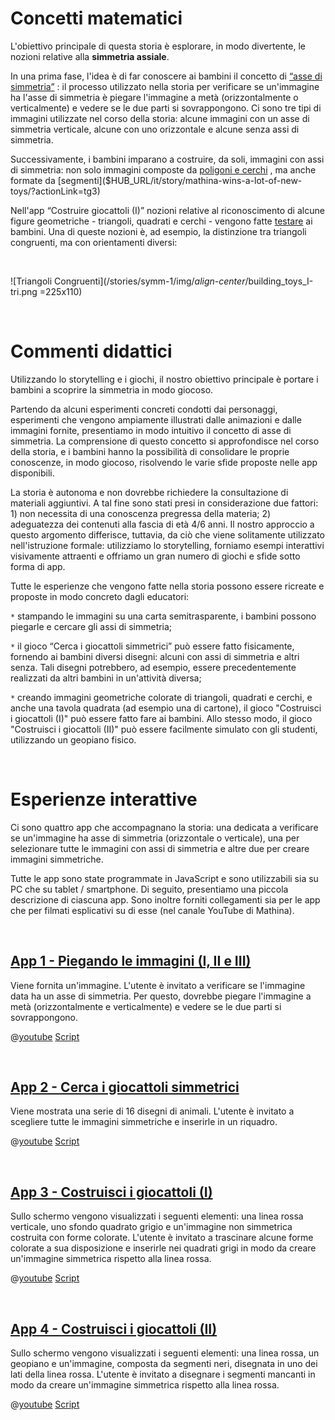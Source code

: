 # Concetti matematici

L'obiettivo principale di questa storia è esplorare, in modo divertente, le nozioni relative alla **simmetria assiale**.

In una prima fase, l'idea è di far conoscere ai bambini il concetto di
[“asse di simmetria”]($HUB_URL/it/story/mathina-wins-a-lot-of-new-toys/?actionLink=tg1)
: il processo utilizzato nella storia per verificare se un'immagine ha l'asse di simmetria è piegare l'immagine a metà (orizzontalmente o verticalmente) e vedere se le due parti si sovrappongono. Ci sono tre tipi di immagini utilizzate nel corso della storia: alcune immagini con un asse di simmetria verticale, alcune con uno orizzontale e alcune senza assi di simmetria.

Successivamente, i bambini imparano a costruire, da soli, immagini con assi di simmetria: non solo immagini composte da [poligoni e cerchi]($HUB_URL/it/story/mathina-wins-a-lot-of-new-toys/?actionLink=tg2)
, ma anche formate da
[segmenti]($HUB_URL/it/story/mathina-wins-a-lot-of-new-toys/?actionLink=tg3)

Nell'app “Costruire giocattoli (I)” nozioni relative al riconoscimento di alcune figure geometriche - triangoli, quadrati e cerchi - vengono fatte 
[testare]($HUB_URL/pt/story/mathina-wins-a-lot-of-new-toys/?actionLink=tg2) ai bambini. Una di queste nozioni è, ad esempio, la distinzione tra triangoli congruenti, ma con orientamenti diversi:

&nbsp;

![Triangoli Congruenti](/stories/symm-1/img/_align-center_/building_toys_I-tri.png =225x110)

&nbsp;

# Commenti didattici

Utilizzando lo storytelling e i giochi, il nostro obiettivo principale è portare i bambini a scoprire la simmetria in modo giocoso.

Partendo da alcuni esperimenti concreti condotti dai personaggi, esperimenti che vengono ampiamente illustrati dalle animazioni e dalle immagini fornite, presentiamo in modo intuitivo il concetto di asse di simmetria. La comprensione di questo concetto si approfondisce nel corso della storia, e i bambini hanno la possibilità di consolidare le proprie conoscenze, in modo giocoso, risolvendo le varie sfide proposte nelle app disponibili.

La storia è autonoma e non dovrebbe richiedere la consultazione di materiali aggiuntivi. A tal fine sono stati presi in considerazione due fattori: 1) non necessita di una conoscenza pregressa della materia; 2) adeguatezza dei contenuti alla fascia di età 4/6 anni. Il nostro approccio a questo argomento differisce, tuttavia, da ciò che viene solitamente utilizzato nell'istruzione formale: utilizziamo lo storytelling, forniamo esempi interattivi visivamente attraenti e offriamo un gran numero di giochi e sfide sotto forma di app.

Tutte le esperienze che vengono fatte nella storia possono essere ricreate e proposte in modo concreto dagli educatori:

`*` stampando le immagini su una carta semitrasparente, i bambini possono piegarle e cercare gli assi di simmetria;

`*` il gioco “Cerca i giocattoli simmetrici” può essere fatto fisicamente, fornendo ai bambini diversi disegni: alcuni con assi di simmetria e altri senza. Tali disegni potrebbero, ad esempio, essere precedentemente realizzati da altri bambini in un'attività diversa;

`*` creando immagini geometriche colorate di triangoli, quadrati e cerchi, e anche una tavola quadrata (ad esempio una di cartone), il gioco "Costruisci i giocattoli (I)" può essere fatto fare ai bambini. Allo stesso modo, il gioco "Costruisci i giocattoli (II)" può essere facilmente simulato con gli studenti, utilizzando un geopiano fisico.

&nbsp;

# Esperienze interattive

Ci sono quattro app che accompagnano la storia: una dedicata a verificare se un'immagine ha asse di simmetria (orizzontale o verticale), una per selezionare tutte le immagini con assi di simmetria e altre due per creare immagini simmetriche.

Tutte le app sono state programmate in JavaScript e sono utilizzabili sia su PC che su tablet / smartphone.
Di seguito, presentiamo una piccola descrizione di ciascuna app. Sono inoltre forniti collegamenti sia per le app che per filmati esplicativi su di esse (nel canale YouTube di Mathina).

&nbsp;

## [App 1 - Piegando le immagini (I, II e III)]($HUB_URL/it/story/mathina-wins-a-lot-of-new-toys/?actionLink=tg1)

Viene fornita un'immagine. L'utente è invitato a verificare se l'immagine data ha un asse di simmetria. Per questo, dovrebbe piegare l'immagine a metà (orizzontalmente e verticalmente) e vedere se le due parti si sovrappongono.

@[youtube](Dm1r2igNWPs?_align-center_)
[Script](/stories/symm-1/transcripts/Script1-it.pdf)

&nbsp;

## [App 2 - Cerca i giocattoli simmetrici]($HUB_URL/it/story/mathina-wins-a-lot-of-new-toys/?actionLink=tg4)

Viene mostrata una serie di 16 disegni di animali. L'utente è invitato a scegliere tutte le immagini simmetriche e inserirle in un riquadro.

@[youtube](Tbhnd5IwoBs?_align-center_)
[Script](/stories/symm-1/transcripts/Script1-it.pdf)

&nbsp;

## [App 3 - Costruisci i giocattoli (I)]($HUB_URL/it/story/mathina-wins-a-lot-of-new-toys/?actionLink=tg2)

Sullo schermo vengono visualizzati i seguenti elementi: una linea rossa verticale, uno sfondo quadrato grigio e un'immagine non simmetrica costruita con forme colorate. L'utente è invitato a trascinare alcune forme colorate a sua disposizione e inserirle nei quadrati grigi in modo da creare un'immagine simmetrica rispetto alla linea rossa.

@[youtube](1Og0JeyURHs?_align-center_)
[Script](/stories/symm-1/transcripts/Script1-it.pdf)

&nbsp;

## [App 4 - Costruisci i giocattoli (II)]($HUB_URL/it/story/mathina-wins-a-lot-of-new-toys/?actionLink=tg3)

Sullo schermo vengono visualizzati i seguenti elementi: una linea rossa, un geopiano e un'immagine, composta da segmenti neri, disegnata in uno dei lati della linea rossa. L'utente è invitato a disegnare i segmenti mancanti in modo da creare un'immagine simmetrica rispetto alla linea rossa.

@[youtube](0G862XD2Xzk?_align-center_)
[Script](/stories/symm-1/transcripts/Script1-it.pdf)
